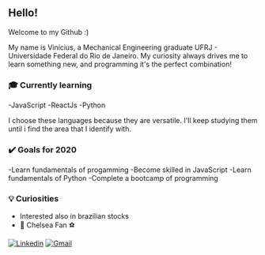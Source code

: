 ## Hello!

Welcome to my Github :)

My name is Vinícius, a Mechanical Engineering graduate UFRJ - Universidade Federal do Rio de Janeiro. 
My curiosity always drives me to learn something new, and programming it's the perfect combination!

### 🎓 Currently learning

-JavaScript
-ReactJs
-Python

I choose these languages because they are versatile. I'll keep studying them until i find the area that I identify with.

### ✔️ Goals for 2020

-Learn fundamentals of progamming
-Become skilled in JavaScript
-Learn fundamentals of Python
-Complete a bootcamp of programming

### 💡 Curiosities 

- Interested also in brazilian stocks
- 🔵 Chelsea Fan ⚽



[![Linkedin](https://img.shields.io/badge/-LinkedIn-blue?style=flat&logo=Linkedin&logoColor=white)](https://www.linkedin.com/in/viniciusakio/)
[![Gmail](https://img.shields.io/badge/-Gmail-c14438?style=flat&logo=Gmail&logoColor=white)](mailto:viniciusahtsuha@gmail.com)
